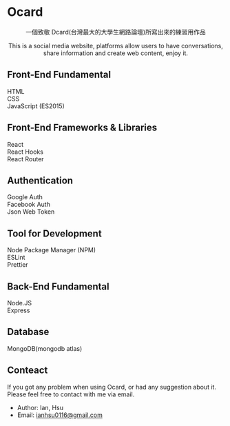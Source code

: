 # Ocard

<p align="center">一個致敬 Dcard(台灣最大的大學生網路論壇)所寫出來的練習用作品</p>
<p align="center">This is a social media website, platforms allow users to have conversations, share information and create web content, enjoy it.</p>

## Front-End Fundamental

HTML  
CSS  
JavaScript (ES2015)

## Front-End Frameworks & Libraries

React  
React Hooks  
React Router

## Authentication

Google Auth  
Facebook Auth  
Json Web Token

## Tool for Development

Node Package Manager (NPM)  
ESLint  
Prettier

## Back-End Fundamental

Node.JS  
Express

## Database

MongoDB(mongodb atlas)

## Conteact

If you got any problem when using Ocard, or had any suggestion about it. Please feel free to contact with me via email.

- Author: Ian, Hsu
- Email: ianhsu0116@gmail.com
